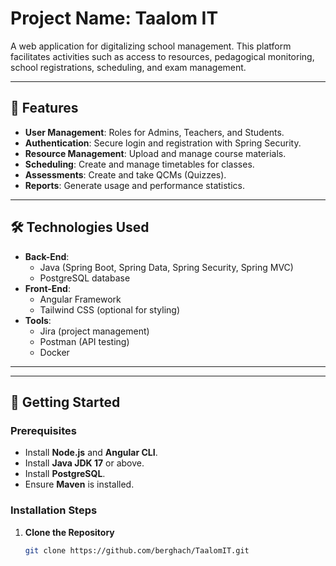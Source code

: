 # Project Name: Taalom IT

A web application for digitalizing school management. This platform facilitates activities such as access to resources, pedagogical monitoring, school registrations, scheduling, and exam management.

---

## 🚀 **Features**

- **User Management**: Roles for Admins, Teachers, and Students.
- **Authentication**: Secure login and registration with Spring Security.
- **Resource Management**: Upload and manage course materials.
- **Scheduling**: Create and manage timetables for classes.
- **Assessments**: Create and take QCMs (Quizzes).
- **Reports**: Generate usage and performance statistics.

---

## 🛠️ **Technologies Used**

- **Back-End**:  
  - Java (Spring Boot, Spring Data, Spring Security, Spring MVC)
  - PostgreSQL database 
- **Front-End**:  
  - Angular Framework
  - Tailwind CSS (optional for styling)
- **Tools**:  
  - Jira (project management)
  - Postman (API testing)
  - Docker

---

---

## 📖 **Getting Started**

### Prerequisites

- Install **Node.js** and **Angular CLI**.
- Install **Java JDK 17** or above.
- Install **PostgreSQL**.
- Ensure **Maven** is installed.

### Installation Steps

1. **Clone the Repository**
   ```bash
   git clone https://github.com/berghach/TaalomIT.git
